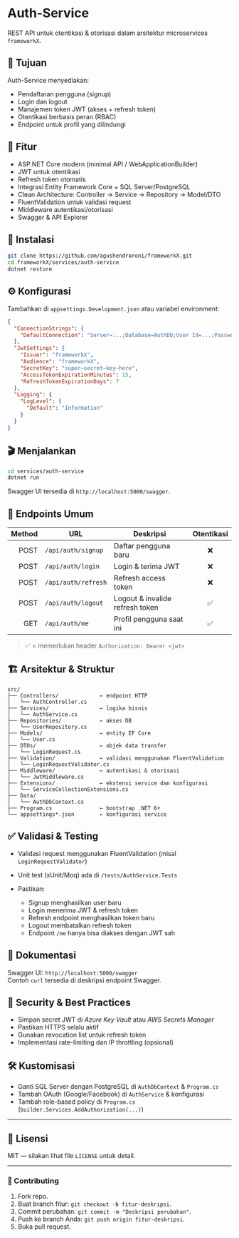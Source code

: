 # Auth‑Service

REST API untuk otentikasi & otorisasi dalam arsitektur microservices `frameworkX`.

## 📌 Tujuan

Auth-Service menyediakan:

- Pendaftaran pengguna (signup)
- Login dan logout
- Manajemen token JWT (akses + refresh token)
- Otentikasi berbasis peran (RBAC)
- Endpoint untuk profil yang dilindungi

## 🚀 Fitur

- ASP.NET Core modern (minimal API / WebApplicationBuilder)
- JWT untuk otentikasi
- Refresh token otomatis
- Integrasi Entity Framework Core + SQL Server/PostgreSQL
- Clean Architecture: Controller → Service → Repository → Model/DTO
- FluentValidation untuk validasi request
- Middleware autentikasi/otorisasi
- Swagger & API Explorer

## 🔧 Instalasi

```bash
git clone https://github.com/agushendraroni/frameworkX.git
cd frameworkX/services/auth-service
dotnet restore
```

## ⚙️ Konfigurasi

Tambahkan di `appsettings.Development.json` atau variabel environment:

```json
{
  "ConnectionStrings": {
    "DefaultConnection": "Server=...;Database=AuthDb;User Id=...;Password=...;"
  },
  "JwtSettings": {
    "Issuer": "frameworkX",
    "Audience": "frameworkX",
    "SecretKey": "super–secret–key–here",
    "AccessTokenExpirationMinutes": 15,
    "RefreshTokenExpirationDays": 7
  },
  "Logging": {
    "LogLevel": {
      "Default": "Information"
    }
  }
}
```

## 🎬 Menjalankan

```bash
cd services/auth-service
dotnet run
```

Swagger UI tersedia di `http://localhost:5000/swagger`.

## 🧩 Endpoints Umum

| Method | URL                   | Deskripsi                         | Otentikasi |
|-------:|-----------------------|----------------------------------|:----------:|
| POST   | `/api/auth/signup`    | Daftar pengguna baru             | ❌         |
| POST   | `/api/auth/login`     | Login & terima JWT               | ❌         |
| POST   | `/api/auth/refresh`   | Refresh access token             | ❌         |
| POST   | `/api/auth/logout`    | Logout & invalide refresh token  | ✅         |
| GET    | `/api/auth/me`        | Profil pengguna saat ini         | ✅         |

> ✅ = memerlukan header `Authorization: Bearer <jwt>`

## 🏗️ Arsitektur & Struktur

```
src/
├── Controllers/             ← endpoint HTTP
│   └── AuthController.cs
├── Services/                ← logika bisnis
│   └── AuthService.cs
├── Repositories/            ← akses DB
│   └── UserRepository.cs
├── Models/                  ← entity EF Core
│   └── User.cs
├── DTOs/                    ← objek data transfer
│   └── LoginRequest.cs
├── Validation/              ← validasi menggunakan FluentValidation
│   └── LoginRequestValidator.cs
├── Middleware/              ← autentikasi & otorisasi
│   └── JwtMiddleware.cs
├── Extensions/              ← ekstensi service dan konfigurasi
│   └── ServiceCollectionExtensions.cs
├── Data/
│   └── AuthDbContext.cs
├── Program.cs               ← bootstrap .NET 6+
└── appsettings*.json        ← konfigurasi service
```

## ✅ Validasi & Testing

- Validasi request menggunakan FluentValidation (misal `LoginRequestValidator`)
- Unit test (xUnit/Moq) ada di `/tests/AuthService.Tests`
- Pastikan:

  - Signup menghasilkan user baru
  - Login menerima JWT & refresh token
  - Refresh endpoint menghasilkan token baru
  - Logout membatalkan refresh token
  - Endpoint `/me` hanya bisa diakses dengan JWT sah

## 📘 Dokumentasi

Swagger UI: `http://localhost:5000/swagger`  
Contoh `curl` tersedia di deskripsi endpoint Swagger.

## 🔐 Security & Best Practices

- Simpan secret JWT di *Azure Key Vault* atau *AWS Secrets Manager*
- Pastikan HTTPS selalu aktif
- Gunakan revocation list untuk refresh token
- Implementasi rate-limiting dan IP throttling (opsional)

## 🛠️ Kustomisasi

- Ganti SQL Server dengan PostgreSQL di `AuthDbContext` & `Program.cs`
- Tambah OAuth (Google/Facebook) di `AuthService` & konfigurasi
- Tambah role-based policy di `Program.cs` (`builder.Services.AddAuthorization(...)`)

---

## 📄 Lisensi

MIT — silakan lihat file `LICENSE` untuk detail.

---

### 📝 Contributing

1. Fork repo.
2. Buat branch fitur: `git checkout -b fitur-deskripsi`.
3. Commit perubahan: `git commit -m "Deskripsi perubahan"`.
4. Push ke branch Anda: `git push origin fitur-deskripsi`.
5. Buka pull request.
